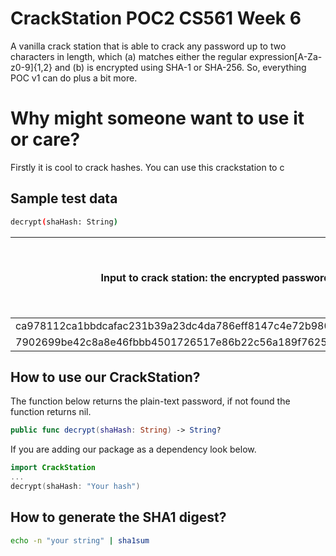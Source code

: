 # CrackStation POC2 CS561 Week 6

A vanilla crack station that is able to crack any password up to two characters in length, which (a) matches either the regular expression[A-Za-z0-9]{1,2} and (b) is encrypted using SHA-1 or SHA-256.  So, everything POC v1 can do plus a bit more.

# Why might someone want to use it or care?

Firstly it is cool to crack hashes. You can use this crackstation to c  

## Sample test data

```bash
decrypt(shaHash: String)
```

| Input to crack station: the encrypted password | Crack station’s output: the plain-text password. |
| ---------------------------------------------- | ------------------------------------------------ |
| ca978112ca1bbdcafac231b39a23dc4da786eff8147c4e72b9807785afee48bb       | a       											|
| 7902699be42c8a8e46fbbb4501726517e86b22c56a189f7625a6da49081b2451       | 7       											|

## How to use our CrackStation?
The function below returns the plain-text password, if not found the function returns nil.
```swift
public func decrypt(shaHash: String) -> String?
```

If you are adding our package as a dependency look below.
```swift
import CrackStation
...
decrypt(shaHash: "Your hash")
```

## How to generate the SHA1 digest?

```bash
echo -n "your string" | sha1sum
```